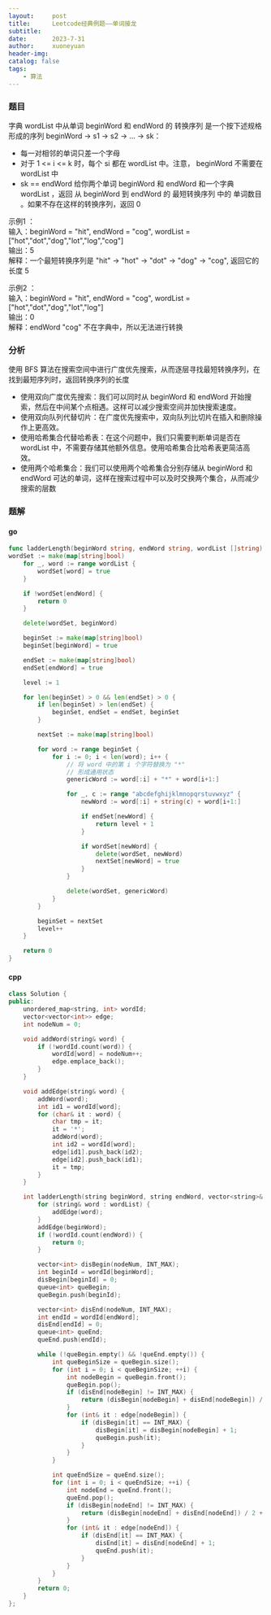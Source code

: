 ```yaml
---
layout:     post
title:      Leetcode经典例题——单词接龙
subtitle:   
date:       2023-7-31
author:     xuoneyuan
header-img: 
catalog: false
tags:
    - 算法
---
```


### 题目
字典 wordList 中从单词 beginWord 和 endWord 的 转换序列 是一个按下述规格形成的序列 beginWord -> s1 -> s2 -> ... -> sk：
- 每一对相邻的单词只差一个字母
- 对于 1 <= i <= k 时，每个 si 都在 wordList 中。注意， beginWord 不需要在 wordList 中
- sk == endWord
给你两个单词 beginWord 和 endWord 和一个字典 wordList ，返回 从 beginWord 到 endWord 的 最短转换序列 中的 单词数目 。如果不存在这样的转换序列，返回 0

示例1 ：\
输入：beginWord = "hit", endWord = "cog", wordList = ["hot","dot","dog","lot","log","cog"]\
输出：5\
解释：一个最短转换序列是 "hit" -> "hot" -> "dot" -> "dog" -> "cog", 返回它的长度 5

示例2 ：\
输入：beginWord = "hit", endWord = "cog", wordList = ["hot","dot","dog","lot","log"]\
输出：0\
解释：endWord "cog" 不在字典中，所以无法进行转换
### 分析
使用 BFS 算法在搜索空间中进行广度优先搜索，从而逐层寻找最短转换序列，在找到最短序列时，返回转换序列的长度
- 使用双向广度优先搜索：我们可以同时从 beginWord 和 endWord 开始搜索，然后在中间某个点相遇。这样可以减少搜索空间并加快搜索速度。
- 使用双向队列代替切片：在广度优先搜索中，双向队列比切片在插入和删除操作上更高效。
- 使用哈希集合代替哈希表：在这个问题中，我们只需要判断单词是否在 wordList 中，不需要存储其他额外信息。使用哈希集合比哈希表更简洁高效。
- 使用两个哈希集合：我们可以使用两个哈希集合分别存储从 beginWord 和 endWord 可达的单词，这样在搜索过程中可以及时交换两个集合，从而减少搜索的层数
### 题解
#### go
~~~go
func ladderLength(beginWord string, endWord string, wordList []string) int {
wordSet := make(map[string]bool)
	for _, word := range wordList {
		wordSet[word] = true
	}

	if !wordSet[endWord] {
		return 0
	}

	delete(wordSet, beginWord)

	beginSet := make(map[string]bool)
	beginSet[beginWord] = true

	endSet := make(map[string]bool)
	endSet[endWord] = true

	level := 1

	for len(beginSet) > 0 && len(endSet) > 0 {
		if len(beginSet) > len(endSet) {
			beginSet, endSet = endSet, beginSet
		}

		nextSet := make(map[string]bool)

		for word := range beginSet {
			for i := 0; i < len(word); i++ {
				// 将 word 中的第 i 个字符替换为 "*"
				// 形成通用状态
				genericWord := word[:i] + "*" + word[i+1:]

				for _, c := range "abcdefghijklmnopqrstuvwxyz" {
					newWord := word[:i] + string(c) + word[i+1:]

					if endSet[newWord] {
						return level + 1
					}

					if wordSet[newWord] {
						delete(wordSet, newWord)
						nextSet[newWord] = true
					}
				}

				delete(wordSet, genericWord)
			}
		}

		beginSet = nextSet
		level++
	}

	return 0
}
~~~

#### cpp
~~~cpp
class Solution {
public:
    unordered_map<string, int> wordId;
    vector<vector<int>> edge;
    int nodeNum = 0;

    void addWord(string& word) {
        if (!wordId.count(word)) {
            wordId[word] = nodeNum++;
            edge.emplace_back();
        }
    }

    void addEdge(string& word) {
        addWord(word);
        int id1 = wordId[word];
        for (char& it : word) {
            char tmp = it;
            it = '*';
            addWord(word);
            int id2 = wordId[word];
            edge[id1].push_back(id2);
            edge[id2].push_back(id1);
            it = tmp;
        }
    }

    int ladderLength(string beginWord, string endWord, vector<string>& wordList) {
        for (string& word : wordList) {
            addEdge(word);
        }
        addEdge(beginWord);
        if (!wordId.count(endWord)) {
            return 0;
        }

        vector<int> disBegin(nodeNum, INT_MAX);
        int beginId = wordId[beginWord];
        disBegin[beginId] = 0;
        queue<int> queBegin;
        queBegin.push(beginId);

        vector<int> disEnd(nodeNum, INT_MAX);
        int endId = wordId[endWord];
        disEnd[endId] = 0;
        queue<int> queEnd;
        queEnd.push(endId);

        while (!queBegin.empty() && !queEnd.empty()) {
            int queBeginSize = queBegin.size();
            for (int i = 0; i < queBeginSize; ++i) {
                int nodeBegin = queBegin.front();
                queBegin.pop();
                if (disEnd[nodeBegin] != INT_MAX) {
                    return (disBegin[nodeBegin] + disEnd[nodeBegin]) / 2 + 1;
                }
                for (int& it : edge[nodeBegin]) {
                    if (disBegin[it] == INT_MAX) {
                        disBegin[it] = disBegin[nodeBegin] + 1;
                        queBegin.push(it);
                    }
                }
            }

            int queEndSize = queEnd.size();
            for (int i = 0; i < queEndSize; ++i) {
                int nodeEnd = queEnd.front();
                queEnd.pop();
                if (disBegin[nodeEnd] != INT_MAX) {
                    return (disBegin[nodeEnd] + disEnd[nodeEnd]) / 2 + 1;
                }
                for (int& it : edge[nodeEnd]) {
                    if (disEnd[it] == INT_MAX) {
                        disEnd[it] = disEnd[nodeEnd] + 1;
                        queEnd.push(it);
                    }
                }
            }
        }
        return 0;
    }
};
~~~
